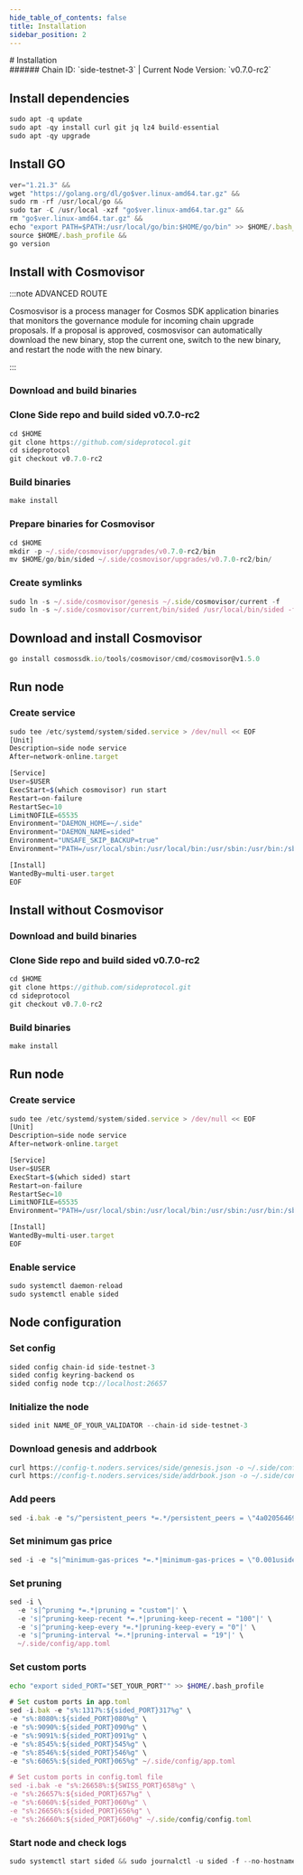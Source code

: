 ```yaml
---
hide_table_of_contents: false
title: Installation
sidebar_position: 2
---
```


<div class="h1-with-icon icon-side">
# Installation
</div>
###### Chain ID: `side-testnet-3` | Current Node Version: `v0.7.0-rc2`

## Install dependencies

```js
sudo apt -q update
sudo apt -qy install curl git jq lz4 build-essential
sudo apt -qy upgrade
```

## Install GO
```js
ver="1.21.3" &&
wget "https://golang.org/dl/go$ver.linux-amd64.tar.gz" &&
sudo rm -rf /usr/local/go &&
sudo tar -C /usr/local -xzf "go$ver.linux-amd64.tar.gz" &&
rm "go$ver.linux-amd64.tar.gz" &&
echo "export PATH=$PATH:/usr/local/go/bin:$HOME/go/bin" >> $HOME/.bash_profile &&
source $HOME/.bash_profile &&
go version
```

## Install with Cosmovisor
:::note ADVANCED ROUTE

Cosmosvisor is a process manager for Cosmos SDK application binaries that monitors the governance module for incoming chain upgrade proposals. If a proposal is approved, cosmosvisor can automatically download the new binary, stop the current one, switch to the new binary, and restart the node with the new binary.

:::
### Download and build binaries
### Clone Side repo and build sided v0.7.0-rc2
```js
cd $HOME
git clone https://github.com/sideprotocol.git
cd sideprotocol
git checkout v0.7.0-rc2
```

### Build binaries
```js
make install
```
### Prepare binaries for Cosmovisor
```js
cd $HOME
mkdir -p ~/.side/cosmovisor/upgrades/v0.7.0-rc2/bin
mv $HOME/go/bin/sided ~/.side/cosmovisor/upgrades/v0.7.0-rc2/bin/
```

### Create symlinks
```js
sudo ln -s ~/.side/cosmovisor/genesis ~/.side/cosmovisor/current -f
sudo ln -s ~/.side/cosmovisor/current/bin/sided /usr/local/bin/sided -f
```

## Download and install Cosmovisor
```js
go install cosmossdk.io/tools/cosmovisor/cmd/cosmovisor@v1.5.0
```

## Run node
### Create service
```js
sudo tee /etc/systemd/system/sided.service > /dev/null << EOF
[Unit]
Description=side node service
After=network-online.target

[Service]
User=$USER
ExecStart=$(which cosmovisor) run start
Restart=on-failure
RestartSec=10
LimitNOFILE=65535
Environment="DAEMON_HOME=~/.side"
Environment="DAEMON_NAME=sided"
Environment="UNSAFE_SKIP_BACKUP=true"
Environment="PATH=/usr/local/sbin:/usr/local/bin:/usr/sbin:/usr/bin:/sbin:/bin:/usr/games:/usr/local/games:/snap/bin:~/.side/cosmovisor/current/bin"

[Install]
WantedBy=multi-user.target
EOF
```

## Install without Cosmovisor

### Download and build binaries
### Clone Side repo and build sided v0.7.0-rc2
```js
cd $HOME
git clone https://github.com/sideprotocol.git
cd sideprotocol
git checkout v0.7.0-rc2
```

### Build binaries
```js
make install
```

## Run node
### Create service
```js
sudo tee /etc/systemd/system/sided.service > /dev/null << EOF
[Unit]
Description=side node service
After=network-online.target

[Service]
User=$USER
ExecStart=$(which sided) start
Restart=on-failure
RestartSec=10
LimitNOFILE=65535
Environment="PATH=/usr/local/sbin:/usr/local/bin:/usr/sbin:/usr/bin:/sbin:/bin:/usr/games:/usr/local/games:/snap/bin"

[Install]
WantedBy=multi-user.target
EOF
```

### Enable service
```js
sudo systemctl daemon-reload
sudo systemctl enable sided
```

## Node configuration
### Set config
```js
sided config chain-id side-testnet-3
sided config keyring-backend os
sided config node tcp://localhost:26657
```

### Initialize the node
```js
sided init NAME_OF_YOUR_VALIDATOR --chain-id side-testnet-3
```

### Download genesis and addrbook
```js
curl https://config-t.noders.services/side/genesis.json -o ~/.side/config/genesis.json
curl https://config-t.noders.services/side/addrbook.json -o ~/.side/config/addrbook.json
```
### Add peers
```js
sed -i.bak -e "s/^persistent_peers *=.*/persistent_peers = \"4a02056469cdfd852fe736719b56ae22e84d729e@side-t-rpc.noders.services:26656\"/" ~/.side/config/config.toml
```

### Set minimum gas price
```js
sed -i -e "s|^minimum-gas-prices *=.*|minimum-gas-prices = \"0.001uside\"|" ~/.side/config/app.toml
```
### Set pruning
```js
sed -i \
  -e 's|^pruning *=.*|pruning = "custom"|' \
  -e 's|^pruning-keep-recent *=.*|pruning-keep-recent = "100"|' \
  -e 's|^pruning-keep-every *=.*|pruning-keep-every = "0"|' \
  -e 's|^pruning-interval *=.*|pruning-interval = "19"|' \
  ~/.side/config/app.toml
```

### Set custom ports

```bash
echo "export sided_PORT="SET_YOUR_PORT"" >> $HOME/.bash_profile
```

```js
# Set custom ports in app.toml
sed -i.bak -e "s%:1317%:${sided_PORT}317%g" \
-e "s%:8080%:${sided_PORT}080%g" \
-e "s%:9090%:${sided_PORT}090%g" \
-e "s%:9091%:${sided_PORT}091%g" \
-e "s%:8545%:${sided_PORT}545%g" \
-e "s%:8546%:${sided_PORT}546%g" \
-e "s%:6065%:${sided_PORT}065%g" ~/.side/config/app.toml

# Set custom ports in config.toml file
sed -i.bak -e "s%:26658%:${SWISS_PORT}658%g" \
-e "s%:26657%:${sided_PORT}657%g" \
-e "s%:6060%:${sided_PORT}060%g" \
-e "s%:26656%:${sided_PORT}656%g" \
-e "s%:26660%:${sided_PORT}660%g" ~/.side/config/config.toml
```

### Start node and check logs
```js
sudo systemctl start sided && sudo journalctl -u sided -f --no-hostname -o cat
```

